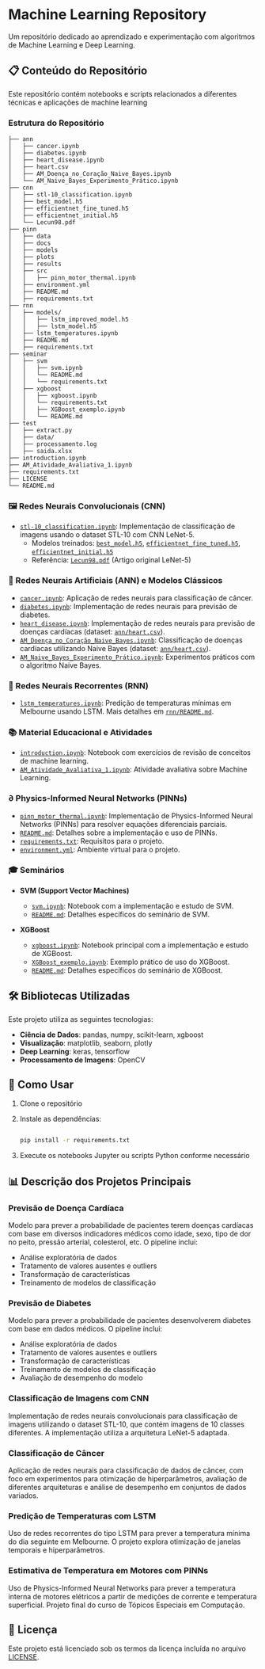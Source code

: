 # Machine Learning Repository

Um repositório dedicado ao aprendizado e experimentação com algoritmos de Machine Learning e Deep Learning.

## 📋 Conteúdo do Repositório

Este repositório contém notebooks e scripts relacionados a diferentes técnicas e aplicações de machine learning

### Estrutura do Repositório

```plaintext
├── ann
│   ├── cancer.ipynb
│   ├── diabetes.ipynb
│   ├── heart_disease.ipynb
│   ├── heart.csv
│   ├── AM_Doença_no_Coração_Naive_Bayes.ipynb
│   └── AM_Naive_Bayes_Experimento_Prático.ipynb
├── cnn
│   ├── stl-10_classification.ipynb
│   ├── best_model.h5
│   ├── efficientnet_fine_tuned.h5
│   ├── efficientnet_initial.h5
│   └── Lecun98.pdf
├── pinn
│   ├── data
│   ├── docs
│   ├── models
│   ├── plots
│   ├── results
│   ├── src
│   │   ├── pinn_motor_thermal.ipynb
│   ├── environment.yml
│   ├── README.md
│   ├── requirements.txt
├── rnn
│   ├── models/
│   │   ├── lstm_improved_model.h5
│   │   ├── lstm_model.h5
│   ├── lstm_temperatures.ipynb
│   ├── README.md
│   ├── requirements.txt
├── seminar
│   ├── svm
│   │   ├── svm.ipynb
│   │   └── README.md
│   │   └── requirements.txt
│   ├── xgboost
│   │   ├── xgboost.ipynb
│   │   └── requirements.txt
│   │   ├── XGBoost_exemplo.ipynb
│   │   └── README.md
├── test
│   ├── extract.py
│   ├── data/
│   ├── processamento.log
│   ├── saida.xlsx
├── introduction.ipynb
├── AM_Atividade_Avaliativa_1.ipynb
├── requirements.txt
├── LICENSE
└── README.md
```

### 🖼️ Redes Neurais Convolucionais (CNN)

- [`stl-10_classification.ipynb`](./cnn/stl-10_classification.ipynb): Implementação de classificação de imagens usando o dataset STL-10 com CNN LeNet-5.
  - Modelos treinados: [`best_model.h5`](./cnn/best_model.h5), [`efficientnet_fine_tuned.h5`](./cnn/efficientnet_fine_tuned.h5), [`efficientnet_initial.h5`](./cnn/efficientnet_initial.h5)
  - Referência: [`Lecun98.pdf`](./cnn/Lecun98.pdf) (Artigo original LeNet-5)

### 🧠 Redes Neurais Artificiais (ANN) e Modelos Clássicos

- [`cancer.ipynb`](./ann/cancer.ipynb): Aplicação de redes neurais para classificação de câncer.
- [`diabetes.ipynb`](./ann/diabetes.ipynb): Implementação de redes neurais para previsão de diabetes.
- [`heart_disease.ipynb`](./ann/heart_disease.ipynb): Implementação de redes neurais para previsão de doenças cardíacas (dataset: [`ann/heart.csv`](./ann/heart.csv)).
- [`AM_Doença_no_Coração_Naive_Bayes.ipynb`](./ann/AM_Doença_no_Coração_Naive_Bayes.ipynb): Classificação de doenças cardíacas utilizando Naive Bayes (dataset: [`ann/heart.csv`](./ann/heart.csv)).
- [`AM_Naive_Bayes_Experimento_Prático.ipynb`](./ann/AM_Naive_Bayes_Experimento_Prático.ipynb): Experimentos práticos com o algoritmo Naive Bayes.

### 🔄 Redes Neurais Recorrentes (RNN)

- [`lstm_temperatures.ipynb`](./rnn/lstm_temperatures.ipynb): Predição de temperaturas mínimas em Melbourne usando LSTM. Mais detalhes em [`rnn/README.md`](./rnn/README.md).

### 📚 Material Educacional e Atividades

- [`introduction.ipynb`](./introduction.ipynb): Notebook com exercícios de revisão de conceitos de machine learning.
- [`AM_Atividade_Avaliativa_1.ipynb`](./AM_Atividade_Avaliativa_1.ipynb): Atividade avaliativa sobre Machine Learning.

### ∂ Physics-Informed Neural Networks (PINNs)

- [`pinn_motor_thermal.ipynb`](./pinn/src/pinn_motor_thermal.ipynb): Implementação de Physics-Informed Neural Networks (PINNs) para resolver equações diferenciais parciais.
- [`README.md`](./pinn/README.md): Detalhes sobre a implementação e uso de PINNs.
- [`requirements.txt`](./pinn/requirements.txt): Requisitos para o projeto.
- [`environment.yml`](./pinn/environment.yml): Ambiente virtual para o projeto.

### 🎓 Seminários

- **SVM (Support Vector Machines)**

  - [`svm.ipynb`](./seminar/svm/svm.ipynb): Notebook com a implementação e estudo de SVM.
  - [`README.md`](./seminar/svm/README.md): Detalhes específicos do seminário de SVM.

- **XGBoost**

  - [`xgboost.ipynb`](./seminar/xgboost/xgboost.ipynb): Notebook principal com a implementação e estudo de XGBoost.
  - [`XGBoost_exemplo.ipynb`](./seminar/xgboost/XGBoost_exemplo.ipynb): Exemplo prático de uso do XGBoost.
  - [`README.md`](./seminar/xgboost/README.md): Detalhes específicos do seminário de XGBoost.

## 🛠️ Bibliotecas Utilizadas

Este projeto utiliza as seguintes tecnologias:

- **Ciência de Dados**: pandas, numpy, scikit-learn, xgboost
- **Visualização**: matplotlib, seaborn, plotly
- **Deep Learning**: keras, tensorflow
- **Processamento de Imagens**: OpenCV

## 🚀 Como Usar

1. Clone o repositório
2. Instale as dependências:

   ```bash

   pip install -r requirements.txt

   ```

3. Execute os notebooks Jupyter ou scripts Python conforme necessário

## 📊 Descrição dos Projetos Principais

### Previsão de Doença Cardíaca

Modelo para prever a probabilidade de pacientes terem doenças cardíacas com base em diversos indicadores médicos como idade, sexo, tipo de dor no peito, pressão arterial, colesterol, etc. O pipeline inclui:

- Análise exploratória de dados
- Tratamento de valores ausentes e outliers
- Transformação de características
- Treinamento de modelos de classificação

### Previsão de Diabetes

Modelo para prever a probabilidade de pacientes desenvolverem diabetes com base em dados médicos. O pipeline inclui:

- Análise exploratória de dados
- Tratamento de valores ausentes e outliers
- Transformação de características
- Treinamento de modelos de classificação
- Avaliação de desempenho do modelo

### Classificação de Imagens com CNN

Implementação de redes neurais convolucionais para classificação de imagens utilizando o dataset STL-10, que contém imagens de 10 classes diferentes. A implementação utiliza a arquitetura LeNet-5 adaptada.

### Classificação de Câncer

Aplicação de redes neurais para classificação de dados de câncer, com foco em experimentos para otimização de hiperparâmetros, avaliação de diferentes arquiteturas e análise de desempenho em conjuntos de dados variados.

### Predição de Temperaturas com LSTM

Uso de redes recorrentes do tipo LSTM para prever a temperatura mínima do dia seguinte em Melbourne. O projeto explora otimização de janelas temporais e hiperparâmetros.

### Estimativa de Temperatura em Motores com PINNs

Uso de Physics-Informed Neural Networks para prever a temperatura interna de motores elétricos a partir de medições de corrente e temperatura superficial. Projeto final do curso de Tópicos Especiais em Computação.

## 📝 Licença

Este projeto está licenciado sob os termos da licença incluída no arquivo [LICENSE](./LICENSE).
